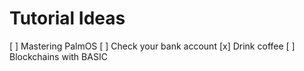 # Tutorial Ideas
[ ] Mastering PalmOS
[ ] Check your bank account
[x] Drink coffee
[ ] Blockchains with BASIC
